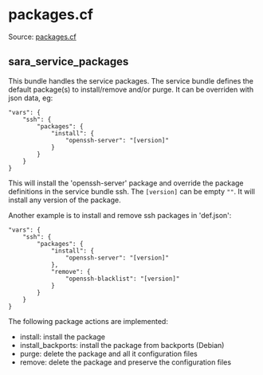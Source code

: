# packages.cf

Source: [packages.cf](/masterfiles/lib/surfsara/packages.cf)

## sara_service_packages
This bundle handles  the service packages. The service bundle defines the default
package(s) to install/remove and/or purge. It can be overriden with json data, eg:
```
"vars": {
    "ssh": {
        "packages": {
            "install": {
                "openssh-server": "[version]"
            }
        }
    }
}
```

This will install the 'openssh-server' package and override the package definitions in the service bundle ssh.
The `[version]` can be empty `""`. It will install any version of the package.

Another example is to install and remove ssh packages in 'def.json':
```
"vars": {
    "ssh": {
        "packages": {
            "install": {
                "openssh-server": "[version]"
            },
            "remove": {
                "openssh-blacklist": "[version]"
            }
        }
    }
}
```

The following package actions are implemented:
 * install: install the package
 * install_backports: install the package from backports (Debian)
 * purge: delete the package and all it configuration files
 * remove: delete the package and preserve the configuration files
